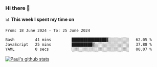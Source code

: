 ### Hi there 👋

📊 **This week I spent my time on**
<!--START_SECTION:waka-->

```txt
From: 18 June 2024 - To: 25 June 2024

Bash         41 mins         ███████████████▓░░░░░░░░░   62.05 %
JavaScript   25 mins         █████████▒░░░░░░░░░░░░░░░   37.88 %
YAML         0 secs          ░░░░░░░░░░░░░░░░░░░░░░░░░   00.07 %
```

<!--END_SECTION:waka-->


[![Paul's github stats](https://github-readme-stats.vercel.app/api?username=mickeyouyou&theme=dracula&show_icons=true)](https://github.com/anuraghazra/github-readme-stats)
